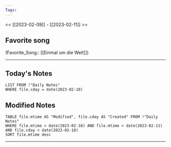 ```yaml
---
Tags:
---
```

<< [[2023-02-09]] - [[2023-02-11]] >>
## Favorite song
(Favorite_Song:: [[Einmal um die Welt]])
___
## Today's Notes
```dataview
LIST FROM !"Daily Notes"
WHERE file.cday = date(2023-02-10)
```
## Modified Notes
```dataview
TABLE file.mtime AS "Modified", file.cday AS "Created" FROM !"Daily Notes" 
WHERE file.mtime > date(2023-02-10) AND file.mtime < date(2023-02-11) AND file.cday < date(2023-02-10)
SORT file.mtime desc
```
___
